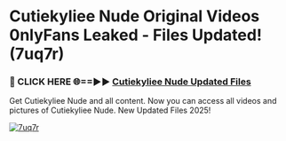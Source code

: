 # Cutiekyliee Nude Original Videos 0nlyFans Leaked - Files Updated! (7uq7r)

<h3>🔴 CLICK HERE 🌐==►► <a href="https://tinyurl.com/5h6xmrr3" rel="nofollow">Cutiekyliee Nude Updated Files</a></h3>

Get Cutiekyliee Nude and all content. Now you can access all videos and pictures of Cutiekyliee Nude. New Updated Files 2025!

[![7uq7r](https://i.imgur.com/KVD873Z.gif)](https://tinyurl.com/5h6xmrr3)

